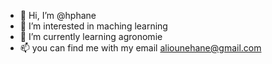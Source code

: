 - 👋 Hi, I’m @hphane
- 👀 I’m interested in maching learning
- 🌱 I’m currently learning agronomie
- 📫 you can find me with my email aliounehane@gmail.com


<!---
hphane/hphane is a ✨ special ✨ repository because its `README.md` (this file) appears on your GitHub profile.
You can click the Preview link to take a look at your changes.
--->
